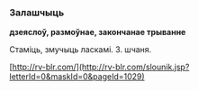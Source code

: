 ### Залашчыць
**дзеяслоў, размоўнае, закончанае трыванне**

Стаміць, змучыць ласкамі. З. шчаня.

<a rel="author">[http://rv-blr.com/](http://rv-blr.com/slounik.jsp?letterId=0&maskId=0&pageId=1029)</a>
